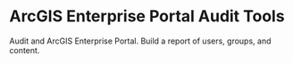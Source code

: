 # ArcGIS Enterprise Portal Audit Tools
 
Audit and ArcGIS Enterprise Portal. Build a report of users, groups, and content.
